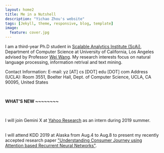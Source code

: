 ```yaml
---
layout: home2
title: Me in a Nutshell
description: "Yichao Zhou's website"
tags: [Jekyll, theme, responsive, blog, template]
image:
  feature: cover.jpg
---
```


I am a third-year Ph.D student in <a href="https://scai.cs.ucla.edu/" target="_blank">Scalable Analytics Institute (ScAi)</a>, Department of Computer Science at University of California, Los Angeles advised by Professor <a href="http://web.cs.ucla.edu/~weiwang/" target="_blank">Wei Wang</a>. My research interests focus on natural language processing, information retrival and text mining.


Contact Information:
E-mail: yz [AT] cs [DOT] edu [DOT] com
Address (UCLA): Room 3551, Boelter Hall, Dept. of Computer Science, UCLA, CA 90095, United States


<br />

<b> WHAT'S NEW ~~~~~~~~ </b>

<br />

I will join Gemini X at <a href="https://research.yahoo.com/" target="_blank">Yahoo Research</a> as an intern during 2019 summer. 

<br />
I will attend KDD 2019 at Alaska from Aug.4 to Aug.8 to present my recently accepted research paper <a href="https://research.yahoo.com/publications/9133/understanding-consumer-journey-using-attention-based-recurrent-neural-networks" target="_blank">"Understanding Consumer Journey using Attention based Recurrent Neural Networks"</a>.


